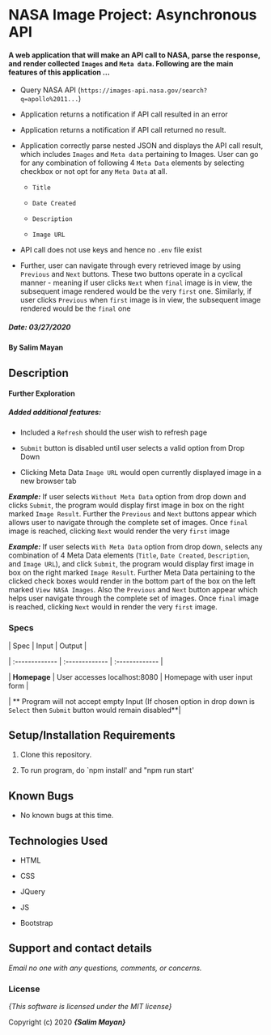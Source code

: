 # NASA Image Project: Asynchronous API

#### A web application that will make an API call to NASA, parse the response, and render collected `Images` and `Meta data`. Following are the main features of this application ...

-  Query NASA API (`https://images-api.nasa.gov/search?q=apollo%2011...`)

-  Application returns a notification if API call resulted in an error

-  Application returns a notification if API call returned no result.

-  Application correctly parse nested JSON and displays the API call result, which includes `Images` and `Meta data` pertaining to Images. User can go for any combination of following 4 `Meta Data` elements by selecting checkbox or not opt for any `Meta Data` at all. 
	-  `Title`

	-  `Date Created`

	-  `Description`

	-  `Image URL`

- API call does not use keys and hence no `.env` file exist

	
-  Further, user can navigate through every retrieved image by using `Previous` and `Next` buttons. These two buttons operate in a cyclical manner - meaning if user clicks `Next` when `final` image is in view, the subsequent image rendered would be the very `first` one. Similarly, if  user clicks `Previous` when `first` image is in view, the subsequent image rendered would be the `final` one

##### Date: **03/27/2020**

#### By **Salim Mayan**

## Description

#### Further Exploration

##### Added additional features:

-  Included a `Refresh` should the user wish to refresh page

-  `Submit` button is disabled until user selects a valid option from Drop Down

- Clicking Meta Data `Image URL` would open currently displayed image in a new browser tab

_**Example:**_ If user selects `Without Meta Data` option from drop down and clicks `Submit`, the program would display first image in box on the right marked `Image Result`. Further the `Previous` and `Next` buttons appear which allows user to navigate through the complete set of images. Once `final` image is reached, clicking `Next` would render the very `first` image

_**Example:**_ If user selects `With Meta Data` option from drop down, selects any combination of 4 Meta Data elements (`Title`, `Date Created`, `Description`, and `Image URL`), and click `Submit`, the program would display first image in box on the right marked `Image Result`. Further Meta Data pertaining to the clicked check boxes would render in the bottom part of the box on the left marked `View NASA Images`. Also the `Previous` and `Next` button appear which helps user navigate through the complete set of images. Once `final` image is reached, clicking `Next` would in render the very `first` image.

### Specs

| Spec | Input | Output |

| :------------- | :------------- | :------------- |

| **Homepage** | User accesses localhost:8080 | Homepage with user input form |

| ** Program will not accept empty Input (If chosen option in drop down is `Select` then `Submit` button would remain disabled**|

## Setup/Installation Requirements

1. Clone this repository.

2. To run program, do `npm install' and "npm run start'

## Known Bugs

* No known bugs at this time.

## Technologies Used

* HTML

* CSS

* JQuery

* JS

* Bootstrap

## Support and contact details

_Email no one with any questions, comments, or concerns._

### License

*{This software is licensed under the MIT license}*

Copyright (c) 2020 **_{Salim Mayan}_**
